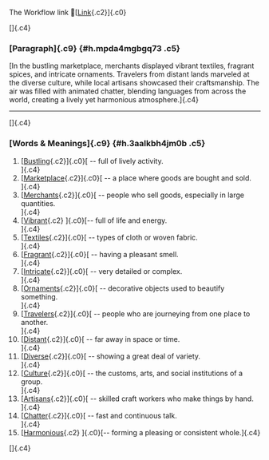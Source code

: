 The Workflow link
👏[[Link](https://www.google.com/url?q=http://www.google.com&sa=D&source=editors&ust=1757918618684947&usg=AOvVaw32rtd2TiKfxRIgFEjiDMNt){.c2}]{.c0}

[]{.c4}

### [Paragraph]{.c9} {#h.mpda4mgbgq73 .c5}

[In the bustling marketplace, merchants displayed vibrant textiles,
fragrant spices, and intricate ornaments. Travelers from distant lands
marveled at the diverse culture, while local artisans showcased their
craftsmanship. The air was filled with animated chatter, blending
languages from across the world, creating a lively yet harmonious
atmosphere.]{.c4}

------------------------------------------------------------------------

[]{.c4}

### [Words & Meanings]{.c9} {#h.3aalkbh4jm0b .c5}

1.  [[Bustling](https://www.google.com/url?q=http://www.google.com&sa=D&source=editors&ust=1757918618686282&usg=AOvVaw1mP5AuyBDqGu-dVCvYQ05V){.c2}]{.c0}[ --
    full of lively activity.\
    ]{.c4}
2.  [[Marketplace](https://www.google.com/url?q=http://www.google.com&sa=D&source=editors&ust=1757918618686566&usg=AOvVaw2-enZQ9XY9l83bBSSeiyBp){.c2}]{.c0}[ --
    a place where goods are bought and sold.\
    ]{.c4}
3.  [[Merchants](https://www.google.com/url?q=http://www.google.com&sa=D&source=editors&ust=1757918618686880&usg=AOvVaw0la0DwAbXf4zjWIqR2onRq){.c2}]{.c0}[ --
    people who sell goods, especially in large quantities.\
    ]{.c4}
4.  [[Vibrant](https://www.google.com/url?q=http://www.google.com&sa=D&source=editors&ust=1757918618687217&usg=AOvVaw2u4ffmC1e0K8bdL8hfv2l0){.c2}
    ]{.c0}[-- full of life and energy.\
    ]{.c4}
5.  [[Textiles](https://www.google.com/url?q=http://www.google.com&sa=D&source=editors&ust=1757918618687424&usg=AOvVaw2xwYAhVBwf9_CHX77ow58-){.c2}]{.c0}[ --
    types of cloth or woven fabric.\
    ]{.c4}
6.  [[Fragrant](https://www.google.com/url?q=http://www.google.com&sa=D&source=editors&ust=1757918618687633&usg=AOvVaw1wur9sIsviYXqWMBiIi7Ye){.c2}]{.c0}[ --
    having a pleasant smell.\
    ]{.c4}
7.  [[Intricate](https://www.google.com/url?q=http://www.google.com&sa=D&source=editors&ust=1757918618687780&usg=AOvVaw19lrejrOz2djjICxUpV60I){.c2}]{.c0}[ --
    very detailed or complex.\
    ]{.c4}
8.  [[Ornaments](https://www.google.com/url?q=http://www.google.com&sa=D&source=editors&ust=1757918618687918&usg=AOvVaw1QDdold0deOARZZJfpq0xW){.c2}]{.c0}[ --
    decorative objects used to beautify something.\
    ]{.c4}
9.  [[Travelers](https://www.google.com/url?q=http://www.google.com&sa=D&source=editors&ust=1757918618688109&usg=AOvVaw06h42s1NcN2Goy-r1VbUcg){.c2}]{.c0}[ --
    people who are journeying from one place to another.\
    ]{.c4}
10. [[Distant](https://www.google.com/url?q=http://www.google.com&sa=D&source=editors&ust=1757918618688358&usg=AOvVaw1CbLosXCEbqcR9zkl6lJZ4){.c2}]{.c0}[ --
    far away in space or time.\
    ]{.c4}
11. [[Diverse](https://www.google.com/url?q=http://www.google.com&sa=D&source=editors&ust=1757918618688506&usg=AOvVaw19RKD-y6xQcXlU-uPvyBJE){.c2}]{.c0}[ --
    showing a great deal of variety.\
    ]{.c4}
12. [[Culture](https://www.google.com/url?q=http://www.google.com&sa=D&source=editors&ust=1757918618688655&usg=AOvVaw2KSiLwpoez_myMpeQnkVvF){.c2}]{.c0}[ --
    the customs, arts, and social institutions of a group.\
    ]{.c4}
13. [[Artisans](https://www.google.com/url?q=http://www.google.com&sa=D&source=editors&ust=1757918618688835&usg=AOvVaw3S5OHziT9l_JoZq_8bc8-t){.c2}]{.c0}[ --
    skilled craft workers who make things by hand.\
    ]{.c4}
14. [[Chatter](https://www.google.com/url?q=http://www.google.com&sa=D&source=editors&ust=1757918618689042&usg=AOvVaw0AE-Ml1lO40j9EUxXBrMKR){.c2}]{.c0}[ --
    fast and continuous talk.\
    ]{.c4}
15. [[Harmonious](https://www.google.com/url?q=http://www.google.com&sa=D&source=editors&ust=1757918618689257&usg=AOvVaw0lXqcTE28C7ZPf5FAXEFc0){.c2}
    ]{.c0}[-- forming a pleasing or consistent whole.]{.c4}

[]{.c4}
